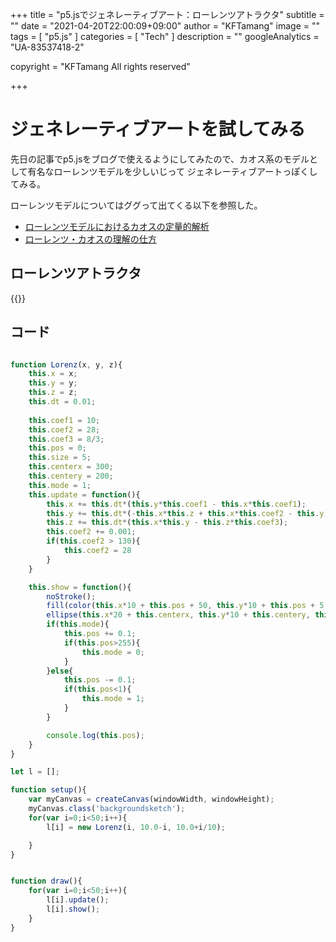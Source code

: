 +++
title = "p5.jsでジェネレーティブアート：ローレンツアトラクタ"
subtitle = ""
date = "2021-04-20T22:00:09+09:00"
author = "KFTamang"
image = ""
tags = [
    "p5.js"
]
categories = [
  "Tech"
]
description = ""
googleAnalytics = "UA-83537418-2"

copyright = "KFTamang All rights reserved"

+++
# ジェネレーティブアートを試してみる

先日の記事でp5.jsをブログで使えるようにしてみたので、カオス系のモデルとして有名なローレンツモデルを少しいじって
ジェネレーティブアートっぽくしてみる。

ローレンツモデルについてはググって出てくる以下を参照した。
- [ローレンツモデルにおけるカオスの定量的解析](http://hatano-lab.iis.u-tokyo.ac.jp/thesis/soturon2000/soturon_fujibuchi.pdf)
- [ローレンツ・カオスの理解の仕方](https://www.metsoc.jp/tenki/pdf/2014/2014_03_0075.pdf)


## ローレンツアトラクタ

{{<p5js gen>}}

## コード

```lorenz.js

function Lorenz(x, y, z){
    this.x = x;
    this.y = y;
    this.z = z;
    this.dt = 0.01;
    
    this.coef1 = 10;
    this.coef2 = 28;
    this.coef3 = 8/3;
    this.pos = 0;
    this.size = 5;
    this.centerx = 300;
    this.centery = 200;
    this.mode = 1;
    this.update = function(){
        this.x += this.dt*(this.y*this.coef1 - this.x*this.coef1);
        this.y += this.dt*(-this.x*this.z + this.x*this.coef2 - this.y);
        this.z += this.dt*(this.x*this.y - this.z*this.coef3);
        this.coef2 += 0.001;
        if(this.coef2 > 130){
            this.coef2 = 28
        }
    }

    this.show = function(){
        noStroke();
        fill(color(this.x*10 + this.pos + 50, this.y*10 + this.pos + 5, this.z*10 + this.pos + 5));
        ellipse(this.x*20 + this.centerx, this.y*10 + this.centery, this.z/10, this.z/10);
        if(this.mode){
            this.pos += 0.1;
            if(this.pos>255){
                this.mode = 0;
            }
        }else{
            this.pos -= 0.1;
            if(this.pos<1){
                this.mode = 1;
            }
        }

        console.log(this.pos);
    }
}

let l = [];

function setup(){
    var myCanvas = createCanvas(windowWidth, windowHeight);
    myCanvas.class('backgroundsketch');
    for(var i=0;i<50;i++){
        l[i] = new Lorenz(i, 10.0-i, 10.0+i/10);

    }
}


function draw(){
    for(var i=0;i<50;i++){
        l[i].update();
        l[i].show();
    }    
}
```

